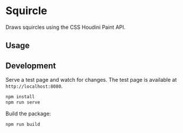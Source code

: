 # Squircle

Draws squircles using the CSS Houdini Paint API.

## Usage

## Development

Serve a test page and watch for changes. The test page is available at
`http://localhost:8080`.

```sh
npm install
npm run serve
```

Build the package:

```sh
npm run build
```
